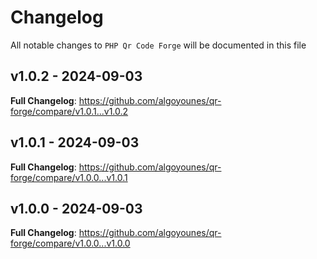 # Changelog

All notable changes to `PHP Qr Code Forge` will be documented in this file

## v1.0.2 - 2024-09-03

**Full Changelog**: https://github.com/algoyounes/qr-forge/compare/v1.0.1...v1.0.2

## v1.0.1 - 2024-09-03

**Full Changelog**: https://github.com/algoyounes/qr-forge/compare/v1.0.0...v1.0.1

## v1.0.0 - 2024-09-03

**Full Changelog**: https://github.com/algoyounes/qr-forge/compare/v1.0.0...v1.0.0

